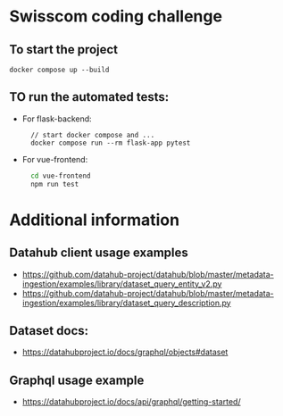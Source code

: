 # Swisscom coding challenge

## To start the project

`docker compose up --build`

## TO run the automated tests:

- For flask-backend:
  ```
    // start docker compose and ...
    docker compose run --rm flask-app pytest
  ```
- For vue-frontend:
  ```bash
    cd vue-frontend
    npm run test
  ```

# Additional information

## Datahub client usage examples

- https://github.com/datahub-project/datahub/blob/master/metadata-ingestion/examples/library/dataset_query_entity_v2.py
- https://github.com/datahub-project/datahub/blob/master/metadata-ingestion/examples/library/dataset_query_description.py

## Dataset docs:

- https://datahubproject.io/docs/graphql/objects#dataset

## Graphql usage example

- https://datahubproject.io/docs/api/graphql/getting-started/
